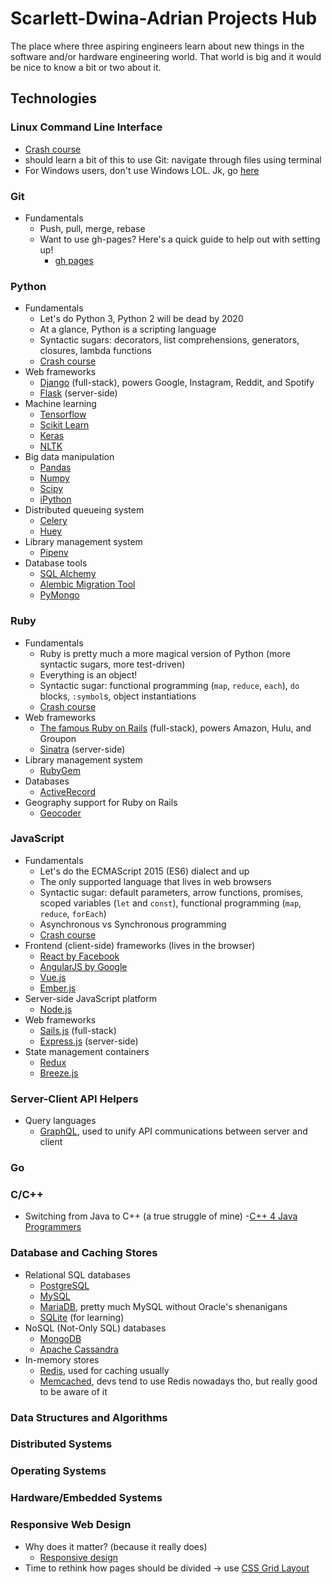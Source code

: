 # Scarlett-Dwina-Adrian Projects Hub

The place where three aspiring engineers learn about new things in the software and/or hardware engineering world. That world is big and it would be nice to know a bit or two about it.

## Technologies

### Linux Command Line Interface
- [Crash course](http://linuxcommand.org/)
- should learn a bit of this to use Git: navigate through files using terminal
- For Windows users, don't use Windows LOL. Jk, go [here](https://www.howtogeek.com/249966/how-to-install-and-use-the-linux-bash-shell-on-windows-10/)

### Git
- Fundamentals
    - Push, pull, merge, rebase
    - Want to use gh-pages? Here's a quick guide to help out with setting up!
    	- [gh pages](https://www.thinkful.com/learn/a-guide-to-using-github-pages/)

### Python

- Fundamentals
    - Let's do Python 3, Python 2 will be dead by 2020
    - At a glance, Python is a scripting language
    - Syntactic sugars: decorators, list comprehensions, generators, closures, lambda functions
    - [Crash course](https://www.learnpython.org/)
- Web frameworks
    - [Django](https://www.djangoproject.com/) (full-stack), powers Google, Instagram, Reddit, and Spotify
    - [Flask](http://flask.pocoo.org/) (server-side)
- Machine learning
    - [Tensorflow](https://www.tensorflow.org/)
    - [Scikit Learn](http://scikit-learn.org/stable/index.html)
    - [Keras](https://keras.io/)
    - [NLTK](https://www.nltk.org/)
- Big data manipulation
    - [Pandas](https://pandas.pydata.org/)
    - [Numpy](http://www.numpy.org/)
    - [Scipy](https://www.scipy.org/)
    - [iPython](http://ipython.org/)
- Distributed queueing system
    - [Celery](http://www.celeryproject.org/)
    - [Huey](https://github.com/coleifer/huey)
- Library management system
    - [Pipenv](https://docs.pipenv.org/)
- Database tools
    - [SQL Alchemy](https://www.sqlalchemy.org/)
    - [Alembic Migration Tool](http://alembic.zzzcomputing.com/en/latest/)
    - [PyMongo](https://api.mongodb.com/python/current/)

### Ruby

- Fundamentals
    - Ruby is pretty much a more magical version of Python (more syntactic sugars, more test-driven)
    - Everything is an object!
    - Syntactic sugar: functional programming (`map`, `reduce`, `each`), `do` blocks, `:symbol`s, object instantiations
    - [Crash course](https://www.ruby-lang.org/en/documentation/quickstart/)
- Web frameworks
    - [The famous Ruby on Rails](https://rubyonrails.org/) (full-stack), powers Amazon, Hulu, and Groupon
    - [Sinatra](http://sinatrarb.com/) (server-side)
- Library management system
    - [RubyGem](https://rubygems.org/)
- Databases
    - [ActiveRecord](http://guides.rubyonrails.org/active_record_basics.html)
- Geography support for Ruby on Rails
    - [Geocoder](https://github.com/alexreisner/geocoder)


### JavaScript

- Fundamentals
    - Let's do the ECMAScript 2015 (ES6) dialect and up
    - The only supported language that lives in web browsers
    - Syntactic sugar: default parameters, arrow functions, promises, scoped variables (`let` and `const`), functional programming (`map`, `reduce`, `forEach`)
    - Asynchronous vs Synchronous programming
    - [Crash course](https://javascript.info/)
- Frontend (client-side) frameworks (lives in the browser)
    - [React by Facebook](https://reactjs.org/)
    - [AngularJS by Google](https://angularjs.org/)
    - [Vue.js](https://vuejs.org/)
    - [Ember.js](https://www.emberjs.com/)
- Server-side JavaScript platform
    - [Node.js](https://nodejs.org/en/)
- Web frameworks
    - [Sails.js](https://sailsjs.com/) (full-stack)
    - [Express.js](http://expressjs.com/) (server-side)
- State management containers
    - [Redux](https://redux.js.org/)
    - [Breeze.js](http://www.getbreezenow.com/breezejs)

### Server-Client API Helpers
- Query languages
    - [GraphQL](https://graphql.org/), used to unify API communications between server and client

### Go

### C/C++
- Switching from Java to C++ (a true struggle of mine)
	-[C++ 4 Java Programmers](http://cse.unl.edu/~choueiry/S13-235/files/Cpp4java.pdf)

### Database and Caching Stores
- Relational SQL databases
    - [PostgreSQL](https://www.postgresql.org/)
    - [MySQL](https://www.mysql.com/)
    - [MariaDB](https://mariadb.org/), pretty much MySQL without Oracle's shenanigans
    - [SQLite](https://www.sqlite.org/index.html) (for learning)
- NoSQL (Not-Only SQL) databases
    - [MongoDB](https://www.mongodb.com/)
    - [Apache Cassandra](http://cassandra.apache.org/)
- In-memory stores
    - [Redis](https://redis.io/), used for caching usually
    - [Memcached](https://memcached.org/), devs tend to use Redis nowadays tho, but really good to be aware of it


### Data Structures and Algorithms

### Distributed Systems

### Operating Systems

### Hardware/Embedded Systems

### Responsive Web Design
- Why does it matter? (because it really does)
	- [Responsive design](http://alistapart.com/article/dao)
- Time to rethink how pages should be divided -> use [CSS Grid Layout](https://gridbyexample.com/examples/)
